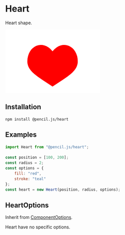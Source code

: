 # Heart

Heart shape.

![Heart example](../../media/examples/heart.png)


## Installation

    npm install @pencil.js/heart


## Examples

```js
import Heart from "@pencil.js/heart";

const position = [100, 200];
const radius = 2;
const options = {
    fill: "red",
    stroke: "teal"
};
const heart = new Heart(position, radius, options);
```

## HeartOptions
Inherit from [ComponentOptions](../component/readme.md#componentoptions).

Heart have no specific options.

